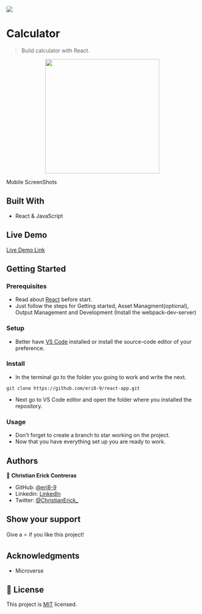 ![](https://img.shields.io/badge/Microverse-blueviolet)

# Calculator

> Build calculator with React.

<div align="center"><img src="../my-app/src/calculator.png" width="300"/></div>

Mobile ScreenShots

## Built With

- React & JavaScript

## Live Demo

[Live Demo Link](https://eri8-9.github.io/react-app/)

## Getting Started

### Prerequisites
  - Read about [React](https://reactjs.org/docs/getting-started.html) before start.
  - Just follow the steps for Getting started, Asset Managment(optional), Output Management and Development (Install the webpack-dev-server)

### Setup
  - Better have [VS Code](https://code.visualstudio.com/) installed or install the source-code editor of your preference. 

### Install
  - In the terminal go to the folder you going to work and write the next. 
  ```
  git clone https://github.com/eri8-9/react-app.git
  ```
  - Next go to VS Code editor and open the folder where you installed the repository.
### Usage
  - Don't forget to create a branch to star working on the project.
  - Now that you have everything set up you are ready to work.

## Authors

👤 **Christian Erick Contreras**

- GitHub: [@eri8-9](https://github.com/eri8-9)
- Linkedin: [LinkedIn](https:linkedin.com/in/christian-erick-contreras-9945b820b)
- Twitter: [@ChristianErick_](https://twitter.com/ChristianErick_)

## Show your support

Give a ⭐️ if you like this project!

## Acknowledgments

- Microverse

## 📝 License

This project is [MIT](LICENSE) licensed.